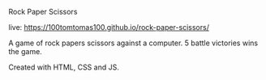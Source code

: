 Rock Paper Scissors 

live: https://100tomtomas100.github.io/rock-paper-scissors/

A game of rock papers scissors against a computer.  5 battle victories wins the game.

Created with HTML, CSS and JS.
